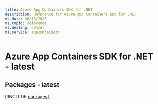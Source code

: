 ```yaml
---
title: Azure App Containers SDK for .NET
description: Reference for Azure App Containers SDK for .NET
ms.date: 06/16/2025
ms.topic: reference
ms.devlang: dotnet
ms.service: appcontainers
---
```

# Azure App Containers SDK for .NET - latest
## Packages - latest
[!INCLUDE [packages](app-containers-index.md)]